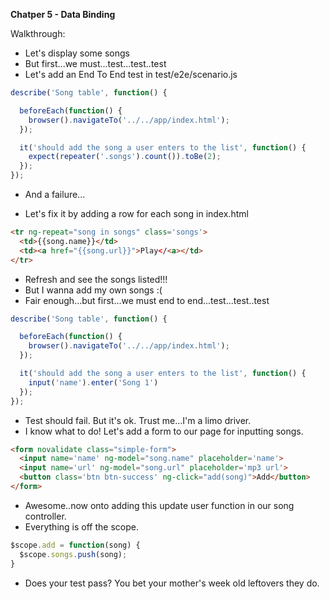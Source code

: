 **Chatper 5 - Data Binding**

Walkthrough:

* Let's display some songs
* But first...we must...test...test..test
* Let's add an End To End test in test/e2e/scenario.js
```javascript
describe('Song table', function() {

  beforeEach(function() {
    browser().navigateTo('../../app/index.html');
  });

  it('should add the song a user enters to the list', function() {
    expect(repeater('.songs').count()).toBe(2);
  });
});
```

* And a failure...

* Let's fix it by adding a row for each song in index.html
```html
<tr ng-repeat="song in songs" class='songs'>
  <td>{{song.name}}</td>
  <td><a href="{{song.url}}">Play</<a></td>
</tr>
```

* Refresh and see the songs listed!!!
* But I wanna add my own songs :(
* Fair enough...but first...we must end to end...test...test..test
```javascript
describe('Song table', function() {

  beforeEach(function() {
    browser().navigateTo('../../app/index.html');
  });

  it('should add the song a user enters to the list', function() {
    input('name').enter('Song 1')
  });
});
```

* Test should fail. But it's ok. Trust me...I'm a limo driver.
* I know what to do! Let's add a form to our page for inputting songs.

```html
<form novalidate class="simple-form">
  <input name='name' ng-model="song.name" placeholder='name'>
  <input name='url' ng-model="song.url" placeholder='mp3 url'>
  <button class='btn btn-success' ng-click="add(song)">Add</button>
</form>
```

* Awesome..now onto adding this update user function in our song controller.
* Everything is off the scope.

```javascript
$scope.add = function(song) {
  $scope.songs.push(song);
} 
```


* Does your test pass? You bet your mother's week old leftovers they do.
